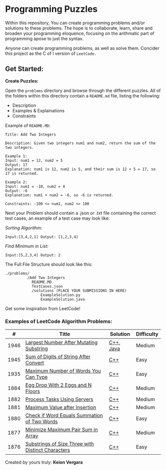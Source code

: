 
Programming Puzzles
========
Within this repository, You can create programming problems and/or solutions to these problems. The hope is to collaborate, learn, share and broaden your programming eloquence, focusing on the arithmatic part of programming apose to just the syntax. 

Anyone can create programming problems, as well as solve them. Concider this project as the C of I version of `LeetCode.` 

## Get Started:
<b>Create Puzzles:</b>

Open the `problems` directory and browse through the different puzzles.
All of the folders within this directory contain a `README.md` file, listing the following:
-   Description 
-   Examples & Explainations
-   Constraints

Example of `README.MD`:

    Title: Add Two Integers

    Description: Given two integers num1 and num2, return the sum of the two integers.
    
    Example 1:
    Input: num1 = 12, num2 = 5
    Output: 17
    Explanation: num1 is 12, num2 is 5, and their sum is 12 + 5 = 17, so 17 is returned.
    
    Example 2:
    Input: num1 = -10, num2 = 4
    Output: -6
    Explanation: num1 + num2 = -6, so -6 is returned.

    Constraints: -100 <= num1, num2 <= 100


Next your Problem should contain a .json or .txt file containing the correct test cases, an example of a test case may look like:

<i>Sorting Algorithm:</i>
    
    Input:[3,4,2,1] Output: [1,2,3,4]

<i>Find Minimum in List:</i>
    
    Input:[5,2,3,4] Output: 2

The Full File Structure should look like this:

    ./problems/
              /Add Two Integers
                README.MD
                TestCases.json
                /solutions (PLACE YOUR SUBMISSIONS IN HERE)
                    ExampleSolution.py
                    ExampleSolution.java




Get some inspiration from LeetCode!
### Examples of LeetCode Algorithm Problems:
| # | Title | Solution | Difficulty |
|---| ----- | -------- | ---------- |
|1946|[Largest Number After Mutating Substring](https://leetcode.com/problems/largest-number-after-mutating-substring/) | [C++](./algorithms/cpp/largestNumberAfterMutatingSubstring/LargestNumberAfterMutatingSubstring.cpp), [Java](./algorithms/java/src/LargestNumberAfterMutatingSubtring/largestNumberAfterMutatingSubstring.java)|Medium|
|1945|[Sum of Digits of String After Convert](https://leetcode.com/problems/sum-of-digits-of-string-after-convert/) | [C++](./algorithms/cpp/leetcode/sumOfDigitsOfStringAfterConvert/SumOfDigitsOfStringAfterConvert.cpp)|Easy|
|1935|[Maximum Number of Words You Can Type](https://leetcode.com/problems/maximum-number-of-words-you-can-type/) | [C++](./algorithms/cpp/maximumNumberOfWordsYouCanType/MaximumNumberOfWordsYouCanType.cpp)|Easy|
|1884|[Egg Drop With 2 Eggs and N Floors](https://leetcode.com/problems/egg-drop-with-2-eggs-and-n-floors/) | [C++](./algorithms/cpp/eggDropWith2EggsAndNFloors/EggDropWith2EggsAndNFloors.cpp)|Medium|
|1882|[Process Tasks Using Servers](https://leetcode.com/problems/process-tasks-using-servers/) | [C++](./algorithms/cpp/processTasksUsingServers/ProcessTasksUsingServers.cpp)|Medium|
|1881|[Maximum Value after Insertion](https://leetcode.com/problems/maximum-value-after-insertion/) | [C++](./algorithms/cpp/maximumValueAfterInsertion/MaximumValueAfterInsertion.cpp)|Medium|
|1880|[Check if Word Equals Summation of Two Words](https://leetcode.com/problems/check-if-word-equals-summation-of-two-words/) | [C++](./algorithms/cpp/checkIfWordEqualsSummationOfTwoWords/CheckIfWordEqualsSummationOfTwoWords.cpp)|Easy|
|1877|[Minimize Maximum Pair Sum in Array](https://leetcode.com/problems/minimize-maximum-pair-sum-in-array/) | [C++](./algorithms/cpp/minimizeMaximumPairSumInArray/MinimizeMaximumPairSumInArray.cpp)|Medium|
|1876|[Substrings of Size Three with Distinct Characters](https://leetcode.com/problems/substrings-of-size-three-with-distinct-characters/submissions/) | [C++](./algorithms/cpp/substringsOfSizeThreeWithDistinctCharacters/SubstringsOfSizeThreeWithDistinctCharacters.cpp)|Easy|



Created by yours truly: <b>Keion Vergara</b> 
